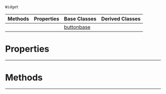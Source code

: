  `Widget`

|Methods|Properties|Base Classes|Derived Classes|
|---|---|---|---|
| | |[buttonbase](https://github.com/ZilchEngine/ZilchDocs/blob/master/code_reference/class_reference/buttonbase.markdown)| |


 #  Properties


---  
 #  Methods


---  
 

 